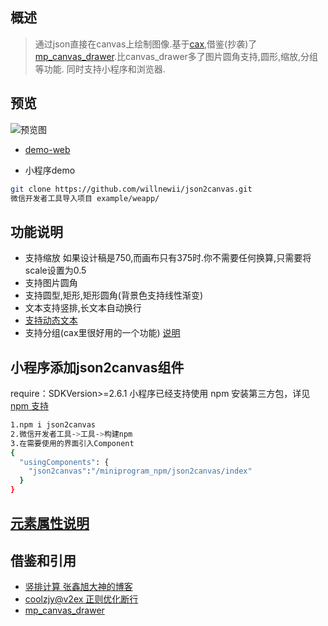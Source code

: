 ## 概述

> 通过json直接在canvas上绘制图像.基于[cax](https://github.com/dntzhang/cax),借鉴(抄袭)了[mp_canvas_drawer](https://github.com/kuckboy1994/mp_canvas_drawer).比canvas_drawer多了图片圆角支持,圆形,缩放,分组等功能. 同时支持小程序和浏览器.

## 预览
![预览图](http://blog-res.mayday5.me/img/json2canvas_%E8%B0%83%E8%AF%95_1.jpg)

- [demo-web](http://blog.mayday5.me/json2canvas/example/web/index.html)

- 小程序demo
```bash
git clone https://github.com/willnewii/json2canvas.git
微信开发者工具导入项目 example/weapp/
```

## 功能说明
- 支持缩放 如果设计稿是750,而画布只有375时.你不需要任何换算,只需要将scale设置为0.5
- 支持图片圆角
- 支持圆型,矩形,矩形圆角(背景色支持线性渐变)
- 文本支持竖排,长文本自动换行
- [支持动态文本](http://blog.mayday5.me/json2canvas/doc/动态文本)
- 支持分组(cax里很好用的一个功能)  [说明](https://github.com/dntzhang/cax/blob/master/README.CN.md)

## 小程序添加json2canvas组件
require：SDKVersion>=2.6.1
小程序已经支持使用 npm 安装第三方包，详见 [npm 支持](https://developers.weixin.qq.com/miniprogram/dev/devtools/npm.html?search-key=npm)
```bash
1.npm i json2canvas
2.微信开发者工具->工具->构建npm
3.在需要使用的界面引入Component
{
  "usingComponents": {
    "json2canvas":"/miniprogram_npm/json2canvas/index"
  }
}
```

## [元素属性说明](http://blog.mayday5.me/json2canvas/doc/元素)

## 借鉴和引用
- [竖排计算 张鑫旭大神的博客](http://www.zhangxinxu.com/wordpress/?p=7362)
- [coolzjy@v2ex 正则优化断行](https://regexr.com/4f12l)
- [mp_canvas_drawer](https://github.com/kuckboy1994/mp_canvas_drawer)